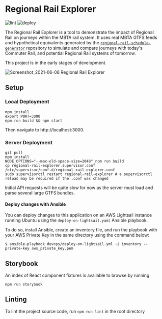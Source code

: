 # Regional Rail Explorer
![lint](https://github.com/transitmatters/regional-rail-explorer/workflows/lint/badge.svg)
![deploy](https://github.com/transitmatters/regional-rail-explorer/workflows/deploy/badge.svg)

The Regional Rail Explorer is a tool to demonstrate the impact of Regional Rail on journeys within the MBTA rail system. It uses real MBTA GTFS feeds and hypothetical equivalents generated by the [`regional-rail-schedule-generator`](https://github.com/transitmatters/regional-rail-schedule-generator) repository to simulate and compare journeys with today's Commuter Rail, and potential Regional Rail systems of tomorrow.

This project is in the early stages of development.

![Screenshot_2021-06-06 Regional Rail Explorer](https://user-images.githubusercontent.com/2208769/120929859-b8b3b800-c6b8-11eb-8ed3-84a73ddff88b.png)


## Setup

### Local Deployment

```
npm install
export PORT=3000
npm run build && npm start
```
Then navigate to http://localhost:3000.

### Server Deployment
```
git pull
npm install
NODE_OPTIONS="--max-old-space-size=2048" npm run build
cp regional-rail-explorer.supervisor.conf /etc/supervisor/conf.d/regional-rail-explorer.conf
sudo supervisorctl restart regional-rail-explorer # a supervisorctl reload may be required if the .conf was changed
```

Initial API requests will be quite slow for now as the server must load and parse several large GTFS bundles.

#### Deploy changes with Ansible
You can deploy changes to this application on an AWS Lightsail instance running Ubuntu using the `deploy-on-lightsail.yaml` Ansible playbook.

To do so, install Ansible, create an inventory file, and run the playbook with your AWS Private Key in the same directory using the command below:

`$ ansible-playbook devops/deploy-on-lightsail.yml -i inventory --private-key aws_private_key.pem`

## Storybook

An index of React component fixtures is available to browse by running:

```
npm run storybook
```

## Linting

To lint the project source code, run `npm run lint` in the root directory
